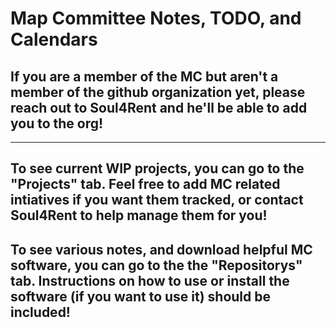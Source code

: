 # Map Committee Notes, TODO, and Calendars

## If you are a member of the MC but aren't a member of the github organization yet, please reach out to Soul4Rent and he'll be able to add you to the org!

---

## To see current WIP projects, you can go to the "Projects" tab. Feel free to add MC related intiatives if you want them tracked, or contact Soul4Rent to help manage them for you!

## To see various notes, and download helpful MC software, you can go to the the "Repositorys" tab. Instructions on how to use or install the software (if you want to use it) should be included!
